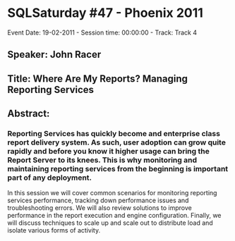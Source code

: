 # SQLSaturday #47 - Phoenix 2011
Event Date: 19-02-2011 - Session time: 00:00:00 - Track: Track 4
## Speaker: John Racer
## Title: Where Are My Reports? Managing Reporting Services
## Abstract:
### Reporting Services has quickly become and enterprise class report delivery system. As such, user adoption can grow quite rapidly and before you know it higher usage can bring the Report Server to its knees. This is why monitoring and maintaining reporting services from the beginning is important part of any deployment. 

In this session we will cover common scenarios for monitoring reporting services performance, tracking down performance issues and troubleshooting errors. We will also review solutions to improve performance in the report execution and engine configuration. Finally, we will discuss techniques to scale up and scale out to distribute load and isolate various forms of activity.


